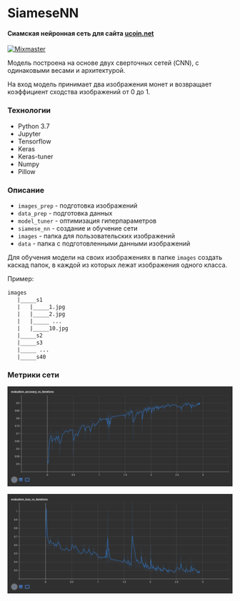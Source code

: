 # SiameseNN

#### Cиамская нейронная сеть для сайта [ucoin.net](ucoin.net)

[![Mixmaster](https://img.shields.io/badge/Developed%20by-mixmaster-blue?style=for-the-badge)](https://github.com/mixma5ter)

Модель построена на основе двух сверточных сетей (CNN), с одинаковыми весами и архитектурой.

На вход модель принимает два изображения монет и возвращает коэффициент сходства изображений от 0 до 1.

### Технологии

* Python 3.7
* Jupyter
* Tensorflow
* Keras
* Keras-tuner
* Numpy
* Pillow

### Описание

* `images_prep` - подготовка изображений
* `data_prep` - подготовка данных
* `model_tuner` - оптимизация гиперпараметров
* `siamese_nn` - создание и обучение сети
* `images` - папка для пользовательских изображений
* `data` - папка с подготовленными данными изображений

Для обучения модели на своих изображениях в папке `images` создать каскад папок, в каждой из которых лежат изображения одного класса.

Пример:
```
images
   |_____s1
   |   |_____1.jpg
   |   |_____2.jpg
   |   |_____ ...
   |   |_____10.jpg
   |_____s2
   |_____s3
   |_____ ...
   |_____s40
```

### Метрики сети

![Accuracies](docs/acc.png)

![Losses](docs/loss.png)
